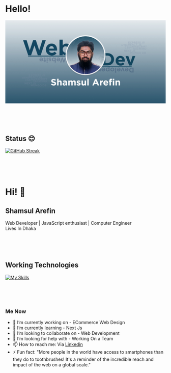 # Hello! 

[![Shamsul Arefin](/assets/Cover%20Design.jpg "Shamsul Arefin's Github Cover Photo")](https://www.linkedin.com/in/shamsularefinn/)

<br>
<br>
<br>

## Status 😊
[![GitHub Streak](https://github-readme-streak-stats.herokuapp.com?user=arefin22&theme=transparent&hide_border=true)](https://git.io/streak-stats)

<br>
<br>
<br>

# Hi! 👋
## Shamsul Arefin
Web Developer | JavaScript enthusiast | Computer Engineer 
<br>
Lives In Dhaka

<br>
<br>
<br>

## Working Technologies
[![My Skills](https://skillicons.dev/icons?i=js,html,css,react,express,mongodb,nextjs)](https://skillicons.dev)


<!-- ![Shamsul Arefin's GitHub stats](https://github-readme-stats.vercel.app/api?username=arefin22&show_icons=true&theme=transparent&hide_border=true ) -->

<br>
<br>
<br>

### Me Now

- 🔭 I’m currently working on - ECommerce Web Design
- 🌱 I’m currently learning - Next Js
- 👯 I’m looking to collaborate on - Web Development
- 🤔 I’m looking for help with - Working On a Team
- 📫 How to reach me: Via [Linkedin](https://www.linkedin.com/in/shamsularefinn/)
- ⚡ Fun fact: "More people in the world have access to smartphones than they do to toothbrushes! It's a reminder of the incredible reach and impact of the web on a global scale."

